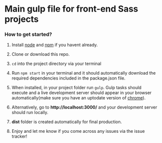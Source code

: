 # Main gulp file for front-end **Sass** projects

### How to get started?

1. Install [node](https://nodejs.org/en/) and [npm](https://www.npmjs.com/) if you havent already.

2. Clone or download this repo.

3. ```cd``` into the project directory via your terminal

4. Run ```npm start``` in your terminal and it should automatically download the required dependencies included in the package.json file.

5. When installed,  in your project folder run ```gulp```. Gulp tasks should execute and a live development server should appear in your browser automatically(make sure you have an uptodate version of [chrome](https://www.google.com/chrome/index.html)).

6. Alternatively, go to **http://localhost:3000/** and your development server should run locally.

7. **dist** folder is created automatically for final production.

8. Enjoy and let me know if you come across any issues via the issue tracker!
